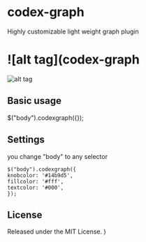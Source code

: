 codex-graph
==============

Highly customizable light weight graph plugin






![alt tag](codex-graph
==============


![alt tag](https://raw.githubusercontent.com/anishtr4/codexgraph/master/images/graph.png)

## Basic usage

$("body").codexgraph({});

## Settings

you change "body" to any selector

    $("body").codexgraph({
    knobcolor: '#14b9d5',
	fillcolor: '#fff',
	textcolor: '#000',
    });


## License

Released under the MIT License.
)

